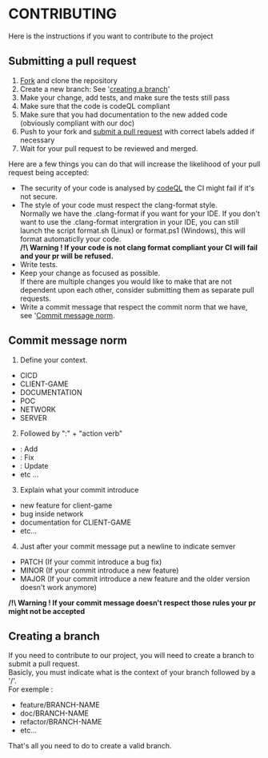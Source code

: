 [fork]: https://github.com/X-R-G-B/R-Bus/fork
[pr]: https://github.com/X-R-G-B/R-Bus/compare/
[doc-codeQL]: https://docs.github.com/en/code-security/code-scanning/using-codeql-code-scanning-with-your-existing-ci-system/about-codeql-code-scanning-in-your-ci-system

# CONTRIBUTING

Here is the instructions if you want to contribute to the project

## Submitting a pull request

1. [Fork][fork] and clone the repository
2. Create a new branch: See '[creating a branch](#creating-a-branch)'
3. Make your change, add tests, and make sure the tests still pass
4. Make sure that the code is codeQL compliant
5. Make sure that you had documentation to the new added code (obviously compliant with our doc)
6. Push to your fork and [submit a pull request][pr] with correct labels added if necessary
7. Wait for your pull request to be reviewed and merged.  
  
Here are a few things you can do that will increase the likelihood of your pull request being accepted:

- The security of your code is analysed by [codeQL][doc-codeQL] the CI might fail if it's not secure.  
- The style of your code must respect the clang-format style.  
  Normally we have the .clang-format if you want for your IDE.
  If you don't want to use the .clang-format intergration in your IDE, you can still   
  launch the script format.sh (Linux) or format.ps1 (Windows), this will format automaticlly your code.  
**/!\ Warning ! If your code is not clang format compliant your CI will fail and your pr will be refused.**
- Write tests.
- Keep your change as focused as possible.  
  If there are multiple changes you would like to make that are not dependent upon each other, consider submitting them as separate pull requests.
- Write a commit message that respect the commit norm that we have, see '[Commit message norm](#commit-message-norm).


## Commit message norm
1. Define your context.
- CICD
- CLIENT-GAME
- DOCUMENTATION
- POC
- NETWORK
- SERVER
2. Followed by ":" + "action verb"
- : Add
- : Fix
- : Update
- etc ...
3. Explain what your commit introduce
- new feature for client-game
- bug inside network
- documentation for CLIENT-GAME
- etc...
4. Just after your commit message put a newline to indicate semver
- PATCH (If your commit introduce a bug fix)
- MINOR (If your commit introduce a new feature)
- MAJOR (If your commit introduce a new feature and the older version doesn't work anymore)

__/!\ Warning ! If your commit message doesn't respect those rules your pr might not be accepted__


## Creating a branch
If you need to contribute to our project, you will need to create a branch to submit a pull request.  
Basicly, you must indicate what is the context of your branch followed by a '/'.  
For exemple :
- feature/BRANCH-NAME
- doc/BRANCH-NAME
- refactor/BRANCH-NAME
- etc...

That's all you need to do to create a valid branch.